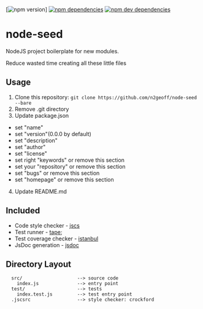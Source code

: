 [![npm version][project-npm-version]]
[![npm dependencies][project-npm-dependencies]][project-npm-dependencies-url]
[![npm dev dependencies][project-npm-dev-dependencies]][project-npm-dev-dependencies-url]

# node-seed

NodeJS project boilerplate for new modules.

Reduce wasted time creating all these little files

## Usage

1. Clone this repository: `git clone https://github.com/n2geoff/node-seed --bare`
2. Remove .git directory
3. Update package.json
  - set "name"
  - set "version"(0.0.0 by default)
  - set "description"
  - set "author"
  - set "license"
  - set right "keywords" or remove this section
  - set your "repository" or remove this section
  - set "bugs" or remove this section
  - set "homepage" or remove this section
4. Update README.md

## Included

- Code style checker - [jscs](http://jscs.info/)
- Test runner - [tape](https://github.com/substack/tape);
- Test coverage checker - [istanbul](https://github.com/gotwarlost/istanbul/)
- JsDoc generation - [jsdoc](http://usejsdoc.org/)

## Directory Layout

```
  src/                    --> source code
    index.js              --> entry point
  test/                   --> tests
    index.test.js         --> test entry point
  .jscsrc                 --> style checker: crockford
```

[project-npm-version]: https://img.shields.io/npm/v/node-seed.svg
[project-npm-dependencies]: https://david-dm.org/n2geoff/node-seed/status.svg
[project-npm-dependencies-url]: https://david-dm.org/n2geoff/node-seed
[project-npm-dev-dependencies]: https://david-dm.org/n2geoff/node-seed/dev-status.svg
[project-npm-dev-dependencies-url]: https://david-dm.org/n2geoff/node-seed#info=devDependencies&view=table
